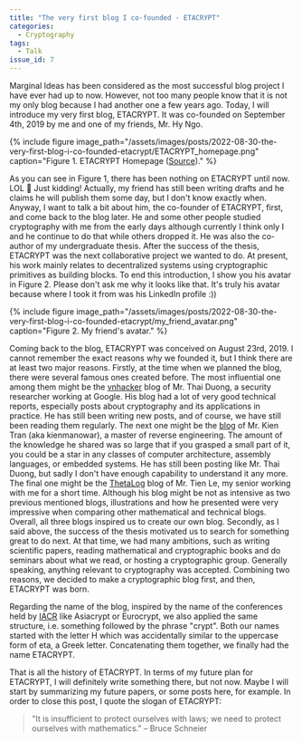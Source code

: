 ```yaml
---
title: "The very first blog I co-founded - ETACRYPT"
categories:
  - Cryptography
tags:
  - Talk
issue_id: 7
---
```


Marginal Ideas has been considered as the most successful blog project I have ever had up to now.
However, not too many people know that it is not my only blog because I had another one a few years ago.
Today, I will introduce my very first blog, ETACRYPT.
It was co-founded on September 4th, 2019 by me and one of my friends, Mr. Hy Ngo.

{% include figure image_path="/assets/images/posts/2022-08-30-the-very-first-blog-i-co-founded-etacrypt/ETACRYPT_homepage.png" caption="Figure 1. ETACRYPT Homepage ([Source](https://etacrypt.io/))." %}

As you can see in Figure 1, there has been nothing on ETACRYPT until now.
LOL 🤣
Just kidding!
Actually, my friend has still been writing drafts and he claims he will publish them some day, but I don't know exactly when.
Anyway, I want to talk a bit about him, the co-founder of ETACRYPT, first, and come back to the blog later.
He and some other people studied cryptography with me from the early days although currently I think only I and he continue to do that while others dropped it.
He was also the co-author of my undergraduate thesis.
After the success of the thesis, ETACRYPT was the next collaborative project we wanted to do.
At present, his work mainly relates to decentralized systems using cryptographic primitives as building blocks.
To end this introduction, I show you his avatar in Figure 2.
Please don't ask me why it looks like that.
It's truly his avatar because where I took it from was his LinkedIn profile :))

{% include figure image_path="/assets/images/posts/2022-08-30-the-very-first-blog-i-co-founded-etacrypt/my_friend_avatar.png" caption="Figure 2. My friend's avatar." %}

Coming back to the blog, ETACRYPT was conceived on August 23rd, 2019.
I cannot remember the exact reasons why we founded it, but I think there are at least two major reasons.
Firstly, at the time when we planned the blog, there were several famous ones created before.
The most influential one among them might be the [vnhacker](https://vnhacker.blogspot.com/) blog of Mr. Thai Duong, a security researcher working at Google.
His blog had a lot of very good technical reports, especially posts about cryptography and its applications in practice.
He has still been writing new posts, and of course, we have still been reading them regularly.
The next one might be the [blog](https://kienmanowar.wordpress.com/) of Mr. Kien Tran (aka kienmanowar), a master of reverse engineering.
The amount of the knowledge he shared was so large that if you grasped a small part of it, you could be a star in any classes of computer architecture, assembly languages, or embedded systems.
He has still been posting like Mr. Thai Duong, but sadly I don't have enough capability to understand it any more.
The final one might be the [ThetaLog](https://thetalog.com/) blog of Mr. Tien Le, my senior working with me for a short time.
Although his blog might be not as intensive as two previous mentioned blogs, illustrations and how he presented were very impressive when comparing other mathematical and technical blogs.
Overall, all three blogs inspired us to create our own blog.
Secondly, as I said above, the success of the thesis motivated us to search for something great to do next.
At that time, we had many ambitions, such as writing scientific papers, reading mathematical and cryptographic books and do seminars about what we read, or hosting a cryptographic group.
Generally speaking, anything relevant to cryptography was accepted.
Combining two reasons, we decided to make a cryptographic blog first, and then, ETACRYPT was born.

Regarding the name of the blog, inspired by the name of the conferences held by [IACR](https://www.iacr.org/) like Asiacrypt or Eurocrypt, we also applied the same structure, i.e. something followed by the phrase "crypt".
Both our names started with the letter H which was accidentally similar to the uppercase form of eta, a Greek letter.
Concatenating them together, we finally had the name ETACRYPT.

That is all the history of ETACRYPT.
In terms of my future plan for ETACRYPT, I will definitely write something there, but not now.
Maybe I will start by summarizing my future papers, or some posts here, for example.
In order to close this post, I quote the slogan of ETACRYPT:

> "It is insufficient to protect ourselves with laws; we need to protect ourselves with mathematics." – Bruce Schneier
